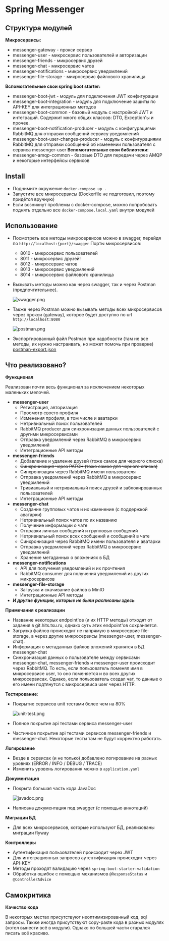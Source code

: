 # Spring Messenger
## Структура модулей
**Микросервисы:**
* messenger-gateway - прокси сервер
* messenger-user - микросервис пользователей и авторизации
* messenger-friends - микросервис друзей
* messenger-chat - микросервис чатов
* messenger-notifications - микросервис уведомлений
* messenger-file-storage - микросервис файлового хранилища

**Вспомогательные свои spring boot starter:**
* messenger-boot-jwt - модуль для подключения JWT конфигурации
* messenger-boot-integration - модуль для подключение защиты по API-KEY для интеграционных методов
* messenger-boot-common - базовый модуль с настройкой JWT и интеграций. Содержит много общих классов: DTO, Exception'ы и прочее.
* messenger-boot-notification-producer - модуль с конфигурациями RabbitMQ для отправки сообщений сервису уведомлений
* messenger-boot-user-changes-producer - модуль с конфигурациями RabbitMQ для отправки сообщений об изменении пользователя с сервиса messenger-user
**Вспомогательные свои библиотеки:**
* messenger-amqp-common - базовые DTO для передачи через AMQP и некоторые интерфейсы сервисов

## Install
* Поднимите окружение `docker-compose up .`
* Запустите все микросервисы (Dockerfile не подготовил, поэтому придётся вручную)
* Если возникнут проблемы с docker-compose, можно попробовать поднять отдельно все `docker-compose.local.yaml` внутри модулей

## Использование
* Посмотреть все методы микросервисов можно в swagger, перейдя по `http://localhost:{port}/swagger`
Порты микросервисов:
  * 8010 - микросервис пользователей
  * 8011 - микросервис друзей!
  * 8012 - микросервис чатов
  * 8013 - микросервис уведомлений
  * 8014 - микросервис файлового хранилища
* Вызывать методы можно как через swagger, так и через Postman (предпочтительнее).
  
  ![swagger.png](materials/swagger.png)
* Также через Postman можно вызывать методы всех микросервисов через прокси (gateway),
которое будет доступно по url `http://localhost:8080`
  
  ![postman.png](materials/postman.png)
* Экспортированный файл Postman при надобности 
(там не все методы, их нужно настраивать, но может помочь при проверке)
[postman-export.json](materials/Messenger.postman_collection.json)

## Что реализовано?
**Функционал**

Реализован почти весь функционал за исключением некоторых маленьких мелочей. 
* **messenger-user**
  * Регистрация, авторизация
  * Просмотр своего профиля
  * Изменения профиля, в том числе и аватарки
  * Нетривиальный поиск пользователей
  * RabbitMQ producer для синхронизации данных пользователей с другими микросервисами
  * Отправка уведомлений через RabbitMQ в микросервис уведомлений
  * Интеграционные API методы
* **messenger-friends**
  * Добавление и удаление друзей (тоже самое для черного списка)
  * ~~Синхронизация через PATCH (тоже самое для черного списка)~~
  * Синхронизация через RabbitMQ имени пользователя
  * Отправка уведомлений через RabbitMQ в микросервис уведомлений
  * Тривиальный и нетривиальный поиск друзей и заблокированных пользователей
  * Интеграционные API методы
* **messenger-chat**
  * Создание групповых чатов и их изменение (с поддержкой аватарки)
  * Нетривиальный поиск чатов по их названию
  * Получение информации о чате
  * Отправки личных сообщений и групповых сообщений
  * Нетривиальный поиск всех сообщений и сообщений в чате
  * Синхронизация через RabbitMQ имени пользователя и аватарки
  * Отправка уведомлений через RabbitMQ в микросервис уведомлений
  * Хранение метаданных о вложениях в БД
* **messenger-notifications** 
  * API для получения уведомлений и их прочтения
  * RabbitMQ consumer для получения уведомлений из других микросервисов
* **messenger-file-storage**
  * Загрузка и скачивание файлов в MinIO
  * Интеграционные API методы
* **_И другие функции, которые не были расписаны здесь_**

**Примечания к реализации**
* Название некоторых endpoint'ов (и их HTTP методы) отходят от задания 
в git.hits.tsu.ru, однако суть этих endpoint'ов сохраняется.
* Загрузка файлов происходит не напрямую в микросервис file-storage, а через другие микросервисы
(messenger-user, messenger-chat).
* Информация о метаданных файлов вложений хранятся в БД messenger-chat
* Синхронизация данных о пользователе между сервисами messenger-chat, messenger-friends и messenger-user
происходит через RabbitMQ. То есть, если пользователь поменял имя в микросервисе user,
то оно поменяется и во всех других микросервисах. Однако, если пользователь создал чат, то данные о его имени подтянутся с микросервиса
user через HTTP.

**Тестирование**:
* Покрытие сервисов unit тестами более чем на 80%

  ![unit-test.png](materials/unit-test.png)
* Полное покрытие api тестами сервиса messenger-user
* Частичное покрытие api тестами сервисов messenger-friends и messenger-chat. Некоторые тесты там не будут корректно работать.

**Логирование**
* Везде в сервисах (и не только) добавлено логирование на разных уровнях (ERROR / INFO / DEBUG / TRACE)
* Изменить уровень логирования можно в `application.yaml`

**Документация**
* Покрыта большая часть кода JavaDoc

  ![javadoc.png](materials/javadoc.png)
* Написана документация под swagger (с помощью аннотаций)

**Миграции БД**
* Для всех микросервисов, которые используют БД, реализованы миграции flyway

**Контроллеры**
* Аутентификация пользователей происходит через JWT
* Для интеграционных запросов аутентификация происходит через API-KEY
* Методы проходят валидацию через `spring-boot-starter-validation`
* Обработка ошибок с помощью механизмов `@ResponseStatus` и `@ControllerAdvice`

## Самокритика
**Качество кода**

В некоторых местах присутствуют неоптимизированный код, sql запросы. 
Также иногда присутствуют copy-paste кода в разных модулях (хотел вынести всё в модули).
Однако по большей части старался писать всё красиво.